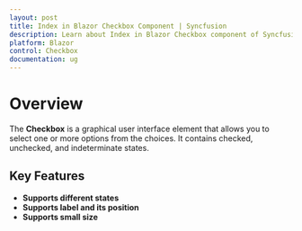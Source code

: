 ```yaml
---
layout: post
title: Index in Blazor Checkbox Component | Syncfusion 
description: Learn about Index in Blazor Checkbox component of Syncfusion, and more details.
platform: Blazor
control: Checkbox
documentation: ug
---
```


# Overview

The **Checkbox** is a graphical user interface element that allows you to select one or more options from the choices.
It contains checked, unchecked, and indeterminate states.

## Key Features

* **Supports different states**
* **Supports label and its position**
* **Supports small size**
